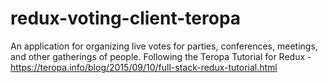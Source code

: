 # redux-voting-client-teropa
An application for organizing live votes for parties, conferences, meetings, and other gatherings of people. Following the Teropa Tutorial for Redux - https://teropa.info/blog/2015/09/10/full-stack-redux-tutorial.html

